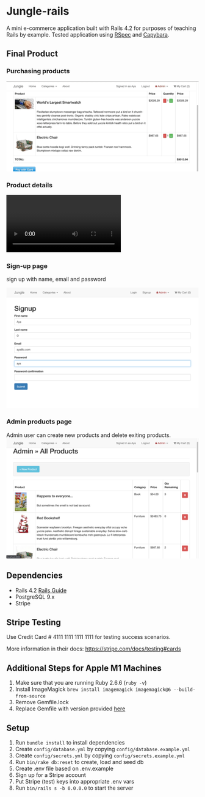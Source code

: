 # Jungle-rails

A mini e-commerce application built with Rails 4.2 for purposes of teaching Rails by example.
Tested application using [RSpec](https://rspec.info/) and [Capybara](https://github.com/teamcapybara/capybara).

## Final Product

### Purchasing products

![](https://github.com/Oaya/jungle-rails/blob/master/docs/purchse.gif?raw=true)

### Product details

![](https://user-images.githubusercontent.com/74119671/158699344-e2b0716e-9f89-4545-8b9c-4351d5dbfbda.mp4)

### Sign-up page

sign up with name, email and password

![](https://github.com/Oaya/jungle-rails/blob/master/docs/signup.png?raw=true)

### Admin products page

Admin user can create new products and delete exiting products.
![](https://github.com/Oaya/jungle-rails/blob/master/docs/admin.products.png?raw=true)

## Dependencies

- Rails 4.2 [Rails Guide](http://guides.rubyonrails.org/v4.2/)
- PostgreSQL 9.x
- Stripe

## Stripe Testing

Use Credit Card # 4111 1111 1111 1111 for testing success scenarios.

More information in their docs: <https://stripe.com/docs/testing#cards>

## Additional Steps for Apple M1 Machines

1. Make sure that you are running Ruby 2.6.6 (`ruby -v`)
1. Install ImageMagick `brew install imagemagick imagemagick@6 --build-from-source`
1. Remove Gemfile.lock
1. Replace Gemfile with version provided [here](https://gist.githubusercontent.com/FrancisBourgouin/831795ae12c4704687a0c2496d91a727/raw/ce8e2104f725f43e56650d404169c7b11c33a5c5/Gemfile)

## Setup

1. Run `bundle install` to install dependencies
2. Create `config/database.yml` by copying `config/database.example.yml`
3. Create `config/secrets.yml` by copying `config/secrets.example.yml`
4. Run `bin/rake db:reset` to create, load and seed db
5. Create .env file based on .env.example
6. Sign up for a Stripe account
7. Put Stripe (test) keys into appropriate .env vars
8. Run `bin/rails s -b 0.0.0.0` to start the server
